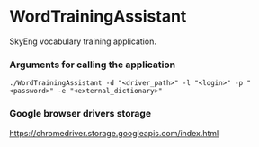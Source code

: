 # WordTrainingAssistant
SkyEng vocabulary training application.

### Arguments for calling the application
```./WordTrainingAssistant -d "<driver_path>" -l "<login>" -p "<password>" -e "<external_dictionary>"```

### Google browser drivers storage
https://chromedriver.storage.googleapis.com/index.html
